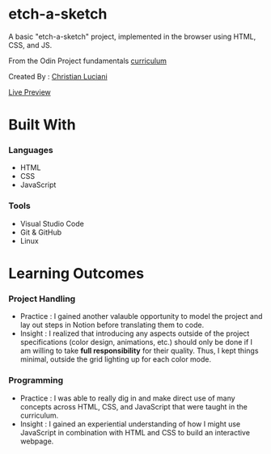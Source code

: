 # etch-a-sketch
<p>A basic "etch-a-sketch" project, implemented in the browser using HTML, CSS, and JS.</p>
<p>From the Odin Project fundamentals <a href="https://www.theodinproject.com/lessons/foundations-etch-a-sketch">curriculum</a></p>
<p>Created By : <a href="https://github.com/LucianiChristian">Christian Luciani</a></p> 
<a href="https://lucianichristian.github.io/etch-a-sketch/">Live Preview</a>

# Built With
<h3> Languages </h3>
<ul>
  <li>HTML</li>
  <li>CSS</li>
  <li>JavaScript</li>
</ul>
<h3> Tools </h3>
<ul>
  <li>Visual Studio Code</li>
  <li>Git & GitHub</li>
  <li>Linux</li>
</ul>

# Learning Outcomes
<h3>Project Handling</h3>
<ul>
  <li>Practice : I gained another valauble opportunity to model the project and lay out  steps in Notion before translating them to code.</li>
  <li>Insight : I realized that introducing any aspects outside of the project specifications (color design, animations, etc.) should only be done if I am willing to take <strong>full responsibility</strong> for their quality. Thus, I kept things minimal, outside the grid lighting up for each color mode.</li>
</ul>
<h3>Programming</h3>
<ul>
  <li>Practice : I was able to really dig in and make direct use of many concepts across HTML, CSS, and JavaScript that were taught in the curriculum.</li>
  <li>Insight : I gained an experiential understanding of how I might use JavaScript in combination with HTML and CSS to build an interactive webpage.</li>
</ul>


